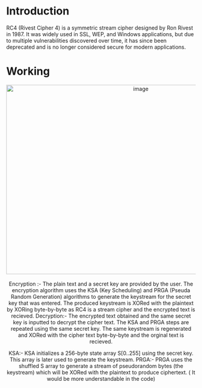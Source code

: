 # Introduction
RC4 (Rivest Cipher 4) is a symmetric stream cipher designed by Ron Rivest in 1987. It was widely used in SSL, WEP, and Windows applications, but due to multiple vulnerabilities discovered over time, it has since been deprecated and is no longer considered secure for modern applications.

# Working
<div align = "center"><img width="700" height="503" alt="image" src="https://github.com/user-attachments/assets/a828ae85-2bd3-4c90-9358-538766b3b11d" /><div></div> <br>
Encryption :- The plain text and a secret key are provided by the user. The encryption algorithm uses the KSA (Key Scheduling) and PRGA (Pseuda Random Generation) algorithms to generate the keystream for the secret key that was entered. The produced keystream is XORed with the plaintext by XORing byte-by-byte as RC4 is a stream cipher and the encrypted text is recieved.
Decryption:- The encrypted text obtained and the same secret key is inputted to decrypt the cipher text. The KSA and PRGA steps are repeated using the same secret key. The same keystream is regenerated and XORed with the cipher text byte-by-byte and the orginal text is recieved.

KSA:- KSA initializes a 256-byte state array S[0..255] using the secret key. This array is later used to generate the keystream.
PRGA:- PRGA uses the shuffled S array to generate a stream of pseudorandom bytes (the keystream) which will be XORed with the plaintext to produce ciphertext.
( It would be more understandable in the code)
